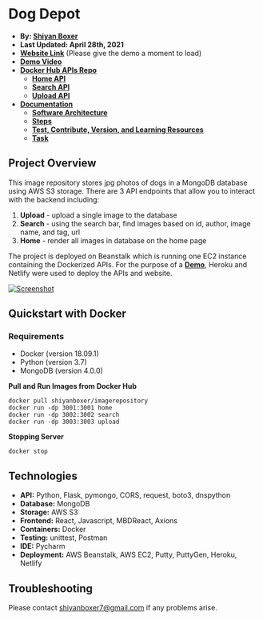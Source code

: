 # Dog Depot

- **By: [Shiyan Boxer](http://shiyanboxer.netlify.app/)**
- **Last Updated: April 28th, 2021**
- **[Website Link](https://dog-depot.netlify.app/)** (Please give the demo a moment to load)
- **[Demo Video](https://youtu.be/5dTqHw_TCBQ)**
- **[Docker Hub APIs Repo](https://hub.docker.com/repository/docker/shiyanboxer/imagerepository)**
    - **[Home API](https://dog-depot-by-shiyan-boxer.herokuapp.com/)**
    - **[Search API](https://dog-depot-by-shiyan-boxer.herokuapp.com/search)**
    - **[Upload API](https://dog-depot-by-shiyan-boxer.herokuapp.com/upload)**
- **[Documentation](https://github.com/shiyanboxer/Image-Repository/tree/main/Documentation)**
    - **[Software Architecture](https://github.com/shiyanboxer/Image-Repository/blob/main/Documentation/1_Software_Architecture.md)**
    - **[Steps](https://github.com/shiyanboxer/Image-Repository/blob/main/Documentation/2_Steps.md)**
    - **[Test, Contribute, Version, and Learning Resources](https://github.com/shiyanboxer/Image-Repository/blob/main/Documentation/3_Test_Contribute_Version_%20Learning_Resources.md)**
    - **[Task](https://github.com/shiyanboxer/Image-Repository/blob/main/Documentation/4_Task.md)**

## Project Overview

This image repository stores jpg photos of dogs in a MongoDB database using AWS S3 storage. There are 3 API endpoints
that allow you to interact with the backend including:

1. **Upload** - upload a single image to the database
2. **Search** - using the search bar, find images based on id, author, image name, and tag, url
3. **Home** - render all images in database on the home page

The project is deployed on Beanstalk which is running one EC2 instance containing the Dockerized APIs. For the purpose
of a **[Demo](https://dog-depot.netlify.app/)**, Heroku and Netlify were used to deploy the APIs and website.

[![Screenshot](https://github.com/shiyanboxer/Image-Repository/blob/main/Images/Screenshot.jpg)](https://youtu.be/5dTqHw_TCBQ)

## Quickstart with Docker

### Requirements

- Docker (version 18.09.1)
- Python (version 3.7)
- MongoDB (version 4.0.0)

**Pull and Run Images from Docker Hub**

```
docker pull shiyanboxer/imagerepository
docker run -dp 3001:3001 home
docker run -dp 3002:3002 search
docker run -dp 3003:3003 upload
```

**Stopping Server**

`docker stop`

## Technologies

- **API:** Python, Flask, pymongo, CORS, request, boto3, dnspython
- **Database:** MongoDB
- **Storage:** AWS S3
- **Frontend:** React, Javascript, MBDReact, Axions
- **Containers:** Docker
- **Testing:** unittest, Postman
- **IDE:** Pycharm
- **Deployment:** AWS Beanstalk, AWS EC2, Putty, PuttyGen, Heroku, Netlify

## Troubleshooting

Please contact shiyanboxer7@gmail.com if any problems arise.
